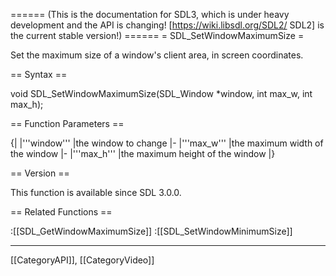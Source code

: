 ====== (This is the documentation for SDL3, which is under heavy development and the API is changing! [https://wiki.libsdl.org/SDL2/ SDL2] is the current stable version!) ======
= SDL_SetWindowMaximumSize =

Set the maximum size of a window's client area, in screen coordinates.

== Syntax ==

<syntaxhighlight lang='c'>
void SDL_SetWindowMaximumSize(SDL_Window *window, int max_w, int max_h);
</syntaxhighlight>

== Function Parameters ==

{|
|'''window'''
|the window to change
|-
|'''max_w'''
|the maximum width of the window
|-
|'''max_h'''
|the maximum height of the window
|}

== Version ==

This function is available since SDL 3.0.0.

== Related Functions ==

:[[SDL_GetWindowMaximumSize]]
:[[SDL_SetWindowMinimumSize]]

----
[[CategoryAPI]], [[CategoryVideo]]
<!-- #See the Style Guide for instructions on editing the footer. -->


